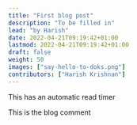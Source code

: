 ```yaml
---
title: "First blog post"
description: "To be filled in"
lead: "by Harish"
date: 2022-04-21T09:19:42+01:00
lastmod: 2022-04-21T09:19:42+01:00
draft: false
weight: 50
images: ["say-hello-to-doks.png"]
contributors: ["Harish Krishnan"]
---
```


This has an automatic read timer

This is the blog comment
